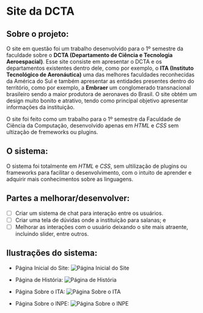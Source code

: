 # Site da DCTA

## Sobre o projeto:

O site em questão foi um trabalho desenvolvido para o 1º semestre da faculdade sobre o __DCTA (Departamento de Ciência e Tecnologia Aeroespacial)__. Esse site consiste em apresentar o DCTA e os departamentos existentes dentro dele,  como por exemplo, o __ITA (Instituto Tecnológico de Aeronáutica)__ uma das melhores faculdades reconhecidas da América do Sul e também apresentar as entidades presentes dentro do território, como por exemplo, a __Embraer__ um conglomerado transnacional brasileiro sendo a maior produtora de aeronaves do Brasil. O site obtém um design muito bonito e atrativo, tendo como principal objetivo apresentar informações da instituição.

O site foi feito como um trabalho para o 1º semestre da Faculdade de Ciência da Computação, desenvolvido apenas em _HTML_ e _CSS_ sem ultização de fremeworks ou plugins.

## O sistema:

O sistema foi totalmente em _HTML_ e _CSS_, sem ultilização de plugins ou frameworks para facilitar o desenvolvimento, com o intuito de aprender e adquirir mais conhecimentos sobre as linguagens. 

## Partes a melhorar/desenvolver:

- [ ] Criar um sistema de chat para interação entre os usuários.
- [ ] Criar uma tela de dúvidas onde a instituição para salanas; e
- [ ] Melhorar as interações com o usuário deixando o site mais atraente, incluindo slider, entre outros.

## Ilustrações do sistema:

- Página Inicial do Site:
![Página Inicial do Site](https://user-images.githubusercontent.com/44526943/229810068-98f021d7-6b55-4e46-a118-ff801ba6b715.png)

- Página de História:
![Página de História](https://user-images.githubusercontent.com/44526943/229813364-eecbfbba-b989-4787-859b-fb62fe1dcfca.png)

- Página Sobre o ITA:
![Página Sobre o ITA](https://user-images.githubusercontent.com/44526943/229813716-4d328de3-4a16-4874-9863-fd67912a9e11.png)

- Página Sobre o INPE:
![Página Sobre o INPE](https://user-images.githubusercontent.com/44526943/229814015-5f5f9354-4ad1-47b4-8f59-b772352d65bf.png)
